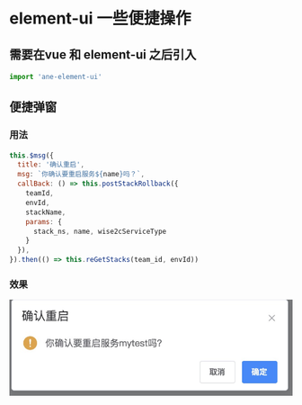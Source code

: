 # element-ui 一些便捷操作

## 需要在vue 和 element-ui 之后引入

``` javascript
import 'ane-element-ui'
```

## 便捷弹窗

### 用法
``` javascript
this.$msg({
  title: '确认重启',
  msg: `你确认要重启服务${name}吗？`,
  callBack: () => this.postStackRollback({
    teamId,
    envId,
    stackName,
    params: {
      stack_ns, name, wise2cServiceType
    }
  }),
}).then(() => this.reGetStacks(team_id, envId))

```
### 效果
![效果](./img/msg.png)
